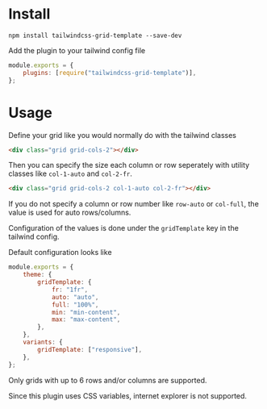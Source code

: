 # Install

```
npm install tailwindcss-grid-template --save-dev
```

Add the plugin to your tailwind config file

```javascript
module.exports = {
	plugins: [require("tailwindcss-grid-template")],
};
```

# Usage

Define your grid like you would normally do with the tailwind classes

```html
<div class="grid grid-cols-2"></div>
```

Then you can specify the size each column or row seperately with utility classes like `col-1-auto` and `col-2-fr`.

```html
<div class="grid grid-cols-2 col-1-auto col-2-fr"></div>
```

If you do not specify a column or row number like `row-auto` or `col-full`, the value is used for auto rows/columns.

Configuration of the values is done under the `gridTemplate` key in the tailwind config.

Default configuration looks like

```js
module.exports = {
	theme: {
		gridTemplate: {
			fr: "1fr",
			auto: "auto",
			full: "100%",
			min: "min-content",
			max: "max-content",
		},
	},
	variants: {
		gridTemplate: ["responsive"],
	},
};
```

Only grids with up to 6 rows and/or columns are supported.

Since this plugin uses CSS variables, internet explorer is not supported.

